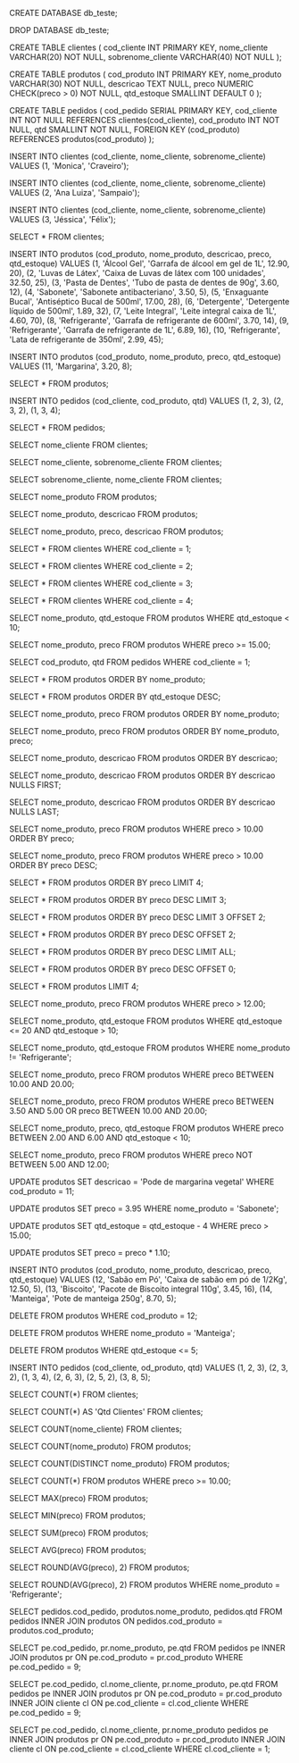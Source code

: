 CREATE DATABASE db_teste;

DROP DATABASE db_teste;

CREATE TABLE clientes (
    cod_cliente INT PRIMARY KEY,
    nome_cliente VARCHAR(20) NOT NULL,
    sobrenome_cliente VARCHAR(40) NOT NULL
);

CREATE TABLE produtos (
    cod_produto INT PRIMARY KEY,
    nome_produto VARCHAR(30) NOT NULL,
    descricao TEXT NULL,
    preco NUMERIC CHECK(preco > 0) NOT NULL,
    qtd_estoque SMALLINT DEFAULT 0
);

CREATE TABLE pedidos (
    cod_pedido SERIAL PRIMARY KEY,
    cod_cliente INT NOT NULL REFERENCES clientes(cod_cliente),
    cod_produto INT NOT NULL,
    qtd SMALLINT NOT NULL,
    FOREIGN KEY (cod_produto) REFERENCES produtos(cod_produto)
);

INSERT INTO clientes (cod_cliente, nome_cliente, sobrenome_cliente)
VALUES (1, 'Monica', 'Craveiro');

INSERT INTO clientes (cod_cliente, nome_cliente, sobrenome_cliente)
VALUES (2, 'Ana Luiza', 'Sampaio');

INSERT INTO clientes (cod_cliente, nome_cliente, sobrenome_cliente)
VALUES (3, 'Jéssica', 'Félix');

SELECT * FROM clientes;

INSERT INTO produtos (cod_produto, nome_produto, descricao, preco, qtd_estoque)
VALUES 
(1, 'Álcool Gel', 'Garrafa de álcool em gel de 1L', 12.90, 20),
(2, 'Luvas de Látex', 'Caixa de Luvas de látex com 100 unidades', 32.50, 25),
(3, 'Pasta de Dentes', 'Tubo de pasta de dentes de 90g', 3.60, 12),
(4, 'Sabonete', 'Sabonete antibacteriano', 3.50, 5),
(5, 'Enxaguante Bucal', 'Antiséptico Bucal de 500ml', 17.00, 28),
(6, 'Detergente', 'Detergente líquido de 500ml', 1.89, 32),
(7, 'Leite Integral', 'Leite integral caixa de 1L', 4.60, 70),
(8, 'Refrigerante', 'Garrafa de refrigerante de 600ml', 3.70, 14),
(9, 'Refrigerante', 'Garrafa de refrigerante de 1L', 6.89, 16),
(10, 'Refrigerante', 'Lata de refrigerante de 350ml', 2.99, 45);

INSERT INTO produtos (cod_produto, nome_produto, preco, qtd_estoque)
VALUES 
(11, 'Margarina', 3.20, 8);

SELECT * FROM produtos;

INSERT INTO pedidos (cod_cliente, cod_produto, qtd)
VALUES 
(1, 2, 3),
(2, 3, 2),
(1, 3, 4);

SELECT * FROM pedidos;

SELECT nome_cliente FROM clientes;

SELECT nome_cliente, sobrenome_cliente FROM clientes;

SELECT sobrenome_cliente, nome_cliente FROM clientes;

SELECT nome_produto FROM produtos;

SELECT nome_produto, descricao FROM produtos;

SELECT nome_produto, preco, descricao FROM produtos;

SELECT * FROM clientes WHERE cod_cliente = 1;

SELECT * FROM clientes WHERE cod_cliente = 2;

SELECT * FROM clientes WHERE cod_cliente = 3;

SELECT * FROM clientes WHERE cod_cliente = 4;

SELECT nome_produto, qtd_estoque FROM produtos WHERE qtd_estoque < 10;

SELECT nome_produto, preco FROM produtos WHERE preco >= 15.00;

SELECT cod_produto, qtd FROM pedidos WHERE cod_cliente = 1;

SELECT * FROM produtos ORDER BY nome_produto;

SELECT * FROM produtos ORDER BY qtd_estoque DESC;

SELECT nome_produto, preco FROM produtos ORDER BY nome_produto;

SELECT nome_produto, preco FROM produtos ORDER BY nome_produto, preco;

SELECT nome_produto, descricao FROM produtos ORDER BY descricao;

SELECT nome_produto, descricao FROM produtos ORDER BY descricao NULLS FIRST;

SELECT nome_produto, descricao FROM produtos ORDER BY descricao NULLS LAST;

SELECT nome_produto, preco FROM produtos WHERE preco > 10.00  ORDER BY preco;

SELECT nome_produto, preco FROM produtos WHERE preco > 10.00  ORDER BY preco DESC;

SELECT * FROM produtos ORDER BY preco LIMIT 4;

SELECT * FROM produtos ORDER BY preco DESC LIMIT 3;

SELECT * FROM produtos ORDER BY preco DESC LIMIT 3 OFFSET 2;

SELECT * FROM produtos ORDER BY preco DESC OFFSET 2;

SELECT * FROM produtos ORDER BY preco DESC LIMIT ALL;

SELECT * FROM produtos ORDER BY preco DESC OFFSET 0;

SELECT * FROM produtos LIMIT 4;

SELECT nome_produto, preco FROM produtos WHERE preco > 12.00;

SELECT nome_produto, qtd_estoque FROM produtos WHERE qtd_estoque <= 20 AND qtd_estoque > 10;

SELECT nome_produto, qtd_estoque FROM produtos WHERE nome_produto != 'Refrigerante';

SELECT nome_produto, preco FROM produtos WHERE preco BETWEEN 10.00 AND 20.00;

SELECT nome_produto, preco FROM produtos WHERE preco BETWEEN 3.50 AND 5.00 OR preco BETWEEN 10.00 AND 20.00;

SELECT nome_produto, preco, qtd_estoque FROM produtos WHERE preco BETWEEN 2.00 AND 6.00 AND qtd_estoque < 10;

SELECT nome_produto, preco FROM produtos WHERE preco NOT BETWEEN 5.00 AND 12.00;

UPDATE produtos SET descricao = 'Pode de margarina vegetal' WHERE cod_produto = 11;

UPDATE produtos SET preco = 3.95 WHERE nome_produto = 'Sabonete';

UPDATE produtos SET qtd_estoque = qtd_estoque - 4 WHERE preco > 15.00;

UPDATE produtos SET preco = preco * 1.10;

INSERT INTO produtos (cod_produto, nome_produto, descricao, preco, qtd_estoque)
VALUES 
(12, 'Sabão em Pó', 'Caixa de sabão em pó de 1/2Kg', 12.50, 5),
(13, 'Biscoito', 'Pacote de Biscoito integral 110g', 3.45, 16),
(14, 'Manteiga', 'Pote de manteiga 250g', 8.70, 5);

DELETE FROM produtos WHERE cod_produto = 12;

DELETE FROM produtos WHERE nome_produto = 'Manteiga';

DELETE FROM produtos WHERE qtd_estoque <= 5;

INSERT INTO pedidos (cod_cliente, od_produto, qtd)
VALUES 
(1, 2, 3),
(2, 3, 2),
(1, 3, 4),
(2, 6, 3),
(2, 5, 2),
(3, 8, 5);

SELECT COUNT(*) FROM clientes;

SELECT COUNT(*) AS 'Qtd Clientes' FROM clientes;

SELECT COUNT(nome_cliente) FROM clientes;

SELECT COUNT(nome_produto) FROM produtos;

SELECT COUNT(DISTINCT nome_produto) FROM produtos;

SELECT COUNT(*) FROM produtos WHERE preco >= 10.00;

SELECT MAX(preco) FROM produtos;

SELECT MIN(preco) FROM produtos;

SELECT SUM(preco) FROM produtos;

SELECT AVG(preco) FROM produtos;

SELECT ROUND(AVG(preco), 2) FROM produtos;

SELECT ROUND(AVG(preco), 2) FROM produtos WHERE nome_produto = 'Refrigerante'; 

SELECT pedidos.cod_pedido, produtos.nome_produto, pedidos.qtd FROM pedidos INNER JOIN produtos ON pedidos.cod_produto = produtos.cod_produto;

SELECT pe.cod_pedido, pr.nome_produto, pe.qtd FROM pedidos pe INNER JOIN produtos pr ON pe.cod_produto = pr.cod_produto WHERE pe.cod_pedido = 9;

SELECT pe.cod_pedido, cl.nome_cliente, pr.nome_produto, pe.qtd FROM pedidos pe INNER JOIN produtos pr ON pe.cod_produto = pr.cod_produto INNER JOIN cliente cl ON pe.cod_cliente = cl.cod_cliente WHERE pe.cod_pedido = 9;

SELECT pe.cod_pedido, cl.nome_cliente, pr.nome_produto pedidos pe INNER JOIN produtos pr ON pe.cod_produto = pr.cod_produto INNER JOIN cliente cl ON pe.cod_cliente = cl.cod_cliente WHERE cl.cod_cliente = 1;